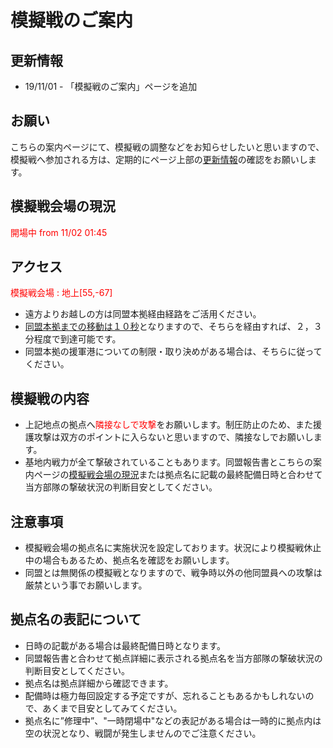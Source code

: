 # 模擬戦のご案内

## 更新情報
* 19/11/01 - 「模擬戦のご案内」ページを追加

## お願い
こちらの案内ページにて、模擬戦の調整などをお知らせしたいと思いますので、模擬戦へ参加される方は、定期的にページ上部の[更新情報](#更新情報)の確認をお願いします。

## 模擬戦会場の現況
<span style="color:red">開場中 from 11/02 01:45</span>

## アクセス
<span style="color:red">模擬戦会場 : 地上[55,-67]</span>
* 遠方よりお越しの方は同盟本拠経由経路をご活用ください。
* [同盟本拠までの移動は１０秒](https://www.gundam-network-taisen.jp/help/alliance_home_base.php)となりますので、そちらを経由すれば、２，３分程度で到達可能です。
* 同盟本拠の援軍港についての制限・取り決めがある場合は、そちらに従ってください。

## 模擬戦の内容
* 上記地点の拠点へ<span style="color:red">隣接なしで攻撃</span>をお願いします。制圧防止のため、また援護攻撃は双方のポイントに入らないと思いますので、隣接なしでお願いします。
* 基地内戦力が全て撃破されていることもあります。同盟報告書とこちらの案内ページの[模擬戦会場の現況](#模擬戦会場の現況)または拠点名に記載の最終配備日時と合わせて当方部隊の撃破状況の判断目安としてください。

## 注意事項
* 模擬戦会場の拠点名に実施状況を設定しております。状況により模擬戦休止中の場合もあるため、拠点名を確認をお願いします。
* 同盟とは無関係の模擬戦となりますので、戦争時以外の他同盟員への攻撃は厳禁という事でお願いします。

## 拠点名の表記について
* 日時の記載がある場合は最終配備日時となります。
* 同盟報告書と合わせて拠点詳細に表示される拠点名を当方部隊の撃破状況の判断目安としてください。
* 拠点名は拠点詳細から確認できます。
* 配備時は極力毎回設定する予定ですが、忘れることもあるかもしれないので、あくまで目安としてみてください。
* 拠点名に”修理中”、"一時閉場中"などの表記がある場合は一時的に拠点内は空の状況となり、戦闘が発生しませんのでご注意ください。
